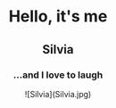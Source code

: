 <center> <h1>Hello, it's me</h1> </center>

<center> <h2>Silvia</h2> </center>

<center> <h3>...and I love to laugh </h3> </center>

<center> ![Silvia](Silvia.jpg) </center>
